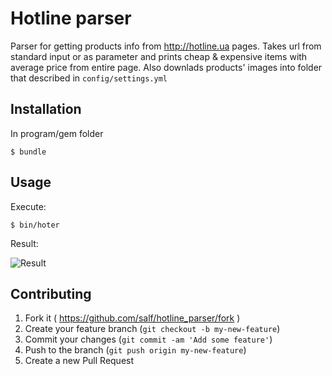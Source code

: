 # Hotline parser

Parser for getting products info from http://hotline.ua pages.
Takes url from standard input or as parameter and prints cheap & expensive items with average price from entire page. Also downlads products' images into folder that described in `config/settings.yml`

## Installation

In program/gem folder

    $ bundle

## Usage

Execute:

    $ bin/hoter


Result:

![Result](https://dl.dropboxusercontent.com/u/2759137/hoter.png "Result screenshot")


## Contributing

1. Fork it ( https://github.com/salf/hotline_parser/fork )
2. Create your feature branch (`git checkout -b my-new-feature`)
3. Commit your changes (`git commit -am 'Add some feature'`)
4. Push to the branch (`git push origin my-new-feature`)
5. Create a new Pull Request
